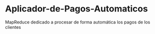 # Aplicador-de-Pagos-Automaticos
MapReduce dedicado a procesar de forma automática los pagos de los clientes
